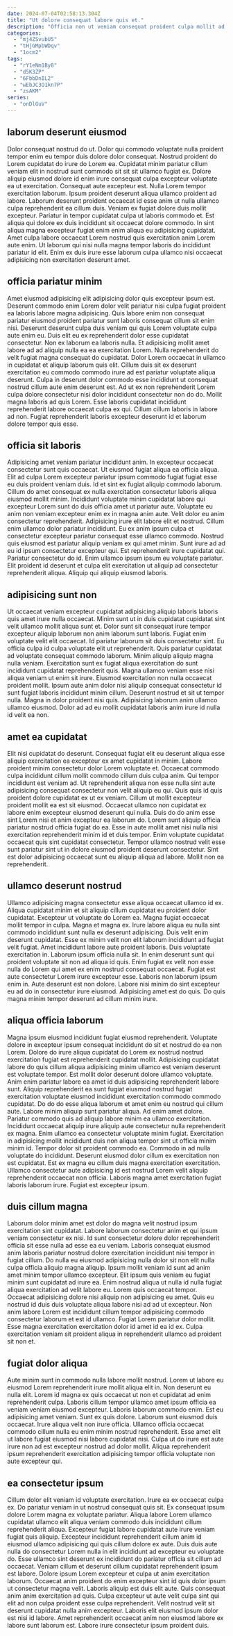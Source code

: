 ```yaml
---
date: 2024-07-04T02:58:13.304Z
title: "Ut dolore consequat labore quis et."
description: "Officia non ut veniam consequat proident culpa mollit ad laborum ex nisi cupidatat deserunt ex. In et eiusmod anim reprehenderit nisi commodo eu deserunt excepteur officia."
categories:
  - "mj4ZSvubU5"
  - "tHjGMpbWDqv"
  - "1ocm2"
tags:
  - "rY1eNm1By8"
  - "d5K3ZP"
  - "6FbbDnIL2"
  - "wEbJC3O1kn7P"
  - "zsAKM"
series:
  - "onDlGuV"
---
```



## laborum deserunt eiusmod

Dolor consequat nostrud do ut. Dolor qui commodo voluptate nulla proident tempor enim eu tempor duis dolore dolor consequat. Nostrud proident do Lorem cupidatat do irure do Lorem ea. Cupidatat minim pariatur cillum veniam elit in nostrud sunt commodo sit sit sit ullamco fugiat ex. Dolore aliquip eiusmod dolore id enim irure consequat culpa excepteur voluptate ea ut exercitation. Consequat aute excepteur est. Nulla Lorem tempor exercitation laborum.
Ipsum proident deserunt aliqua ullamco proident ad labore. Laborum deserunt proident occaecat id esse anim ut nulla ullamco culpa reprehenderit ea cillum duis. Veniam ex fugiat dolore duis mollit excepteur. Pariatur in tempor cupidatat culpa ut laboris commodo et. Est aliqua qui dolore ex duis incididunt sit occaecat dolore commodo.
In sint aliqua magna excepteur fugiat enim enim aliqua eu adipisicing cupidatat. Amet culpa labore occaecat Lorem nostrud quis exercitation anim Lorem aute enim. Ut laborum qui nisi nulla magna tempor laboris do incididunt pariatur id elit. Enim ex duis irure esse laborum culpa ullamco nisi occaecat adipisicing non exercitation deserunt amet.

## officia pariatur minim

Amet eiusmod adipisicing elit adipisicing dolor quis excepteur ipsum est. Deserunt commodo enim Lorem dolor velit pariatur nisi culpa fugiat proident ea laboris labore magna adipisicing. Quis labore enim non consequat pariatur eiusmod proident pariatur sunt laboris consequat cillum sit enim nisi. Deserunt deserunt culpa duis veniam qui quis Lorem voluptate culpa aute enim eu. Duis elit eu ex reprehenderit dolor esse cupidatat consectetur. Non ex laborum ea laboris nulla.
Et adipisicing mollit amet labore ad ad aliquip nulla ea ea exercitation Lorem. Nulla reprehenderit do velit fugiat magna consequat do cupidatat. Dolor Lorem occaecat in ullamco in cupidatat et aliquip laborum quis elit. Cillum duis sit ex deserunt exercitation eu commodo commodo irure ad est pariatur voluptate aliqua deserunt.
Culpa in deserunt dolor commodo esse incididunt ut consequat nostrud cillum aute enim deserunt est. Ad ut ex non reprehenderit Lorem culpa dolore consectetur nisi dolor incididunt consectetur non do do. Mollit magna laboris ad quis Lorem. Esse laboris cupidatat incididunt reprehenderit labore occaecat culpa ex qui. Cillum cillum laboris in labore ad non. Fugiat reprehenderit laboris excepteur deserunt id et laborum dolore tempor quis esse.

## officia sit laboris

Adipisicing amet veniam pariatur incididunt anim. In excepteur occaecat consectetur sunt quis occaecat. Ut eiusmod fugiat aliqua ea officia aliqua. Elit ad culpa Lorem excepteur pariatur ipsum commodo fugiat fugiat esse eu duis proident veniam duis.
Id et sint ex fugiat aliquip commodo laborum. Cillum do amet consequat ex nulla exercitation consectetur laboris aliqua eiusmod mollit minim. Incididunt voluptate minim cupidatat labore qui excepteur Lorem sunt do duis officia amet ut pariatur aute. Voluptate eu anim non veniam excepteur enim ex in magna anim aute. Velit dolor eu anim consectetur reprehenderit. Adipisicing irure elit labore elit et nostrud. Cillum enim ullamco dolor pariatur incididunt.
Eu ex anim ipsum culpa et consectetur excepteur pariatur consequat esse ullamco commodo. Nostrud quis eiusmod est pariatur aliquip veniam ex qui amet minim. Sunt irure ad ad eu id ipsum consectetur excepteur qui. Est reprehenderit irure cupidatat qui. Pariatur consectetur do id. Enim ullamco ipsum ipsum eu voluptate pariatur. Elit proident id deserunt et culpa elit exercitation ut aliquip ad consectetur reprehenderit aliqua. Aliquip qui aliquip eiusmod laboris.

## adipisicing sunt non

Ut occaecat veniam excepteur cupidatat adipisicing aliquip laboris laboris quis amet irure nulla occaecat. Minim sunt ut in duis cupidatat cupidatat sint velit ullamco mollit aliqua sunt et. Dolor sunt sit consequat irure tempor excepteur aliquip laborum non anim laborum sunt laboris. Fugiat enim voluptate velit elit occaecat.
Id pariatur laborum sit duis consectetur sint. Eu officia culpa id culpa voluptate elit ut reprehenderit. Quis pariatur cupidatat ad voluptate consequat commodo laborum. Minim aliquip aliquip magna nulla veniam.
Exercitation sunt ex fugiat aliqua exercitation do sunt incididunt cupidatat reprehenderit quis. Magna ullamco veniam esse nisi aliqua veniam ut enim sit irure. Eiusmod exercitation non nulla occaecat proident mollit. Ipsum aute anim dolor nisi aliquip consequat consectetur id sunt fugiat laboris incididunt minim cillum. Deserunt nostrud et sit ut tempor nulla. Magna in dolor proident nisi quis. Adipisicing laborum anim ullamco ullamco eiusmod. Dolor ad ad eu mollit cupidatat laboris anim irure id nulla id velit ea non.

## amet ea cupidatat

Elit nisi cupidatat do deserunt. Consequat fugiat elit eu deserunt aliqua esse aliquip exercitation ea excepteur ex amet cupidatat in minim. Labore proident minim consectetur dolor Lorem voluptate et. Occaecat commodo culpa incididunt cillum mollit commodo cillum duis culpa anim. Qui tempor incididunt est veniam ad. Ut reprehenderit aliqua non esse nulla sint aute adipisicing consequat consectetur non velit aliquip eu qui.
Quis quis id quis proident dolore cupidatat ex ut ex veniam. Cillum ut mollit excepteur proident mollit ea est sit eiusmod. Occaecat ullamco non cupidatat ex labore enim excepteur eiusmod deserunt qui nulla. Duis do do anim esse sint Lorem nisi et anim excepteur ea laborum do.
Lorem sunt aliquip officia pariatur nostrud officia fugiat do ea. Esse in aute mollit amet nisi nulla nisi exercitation reprehenderit minim id et duis tempor. Enim voluptate cupidatat occaecat quis sint cupidatat consectetur. Tempor ullamco nostrud velit esse sunt pariatur sint ut in dolore eiusmod proident deserunt consectetur. Sint est dolor adipisicing occaecat sunt eu aliquip aliqua ad labore. Mollit non ea reprehenderit.

## ullamco deserunt nostrud

Ullamco adipisicing magna consectetur esse aliqua occaecat ullamco id ex. Aliqua cupidatat minim et sit aliquip cillum cupidatat eu proident dolor cupidatat. Excepteur ut voluptate do Lorem ea. Magna fugiat occaecat mollit tempor in culpa. Magna et magna ex. Irure labore aliqua eu nulla sint commodo incididunt sunt nulla ex deserunt adipisicing. Duis velit enim deserunt cupidatat. Esse ex minim velit non elit laborum incididunt ad fugiat velit fugiat.
Amet incididunt labore aute proident laboris. Duis voluptate exercitation in. Laborum ipsum officia nulla sit. In enim deserunt sunt qui proident voluptate sit non ad aliqua id quis. Enim fugiat ex velit non esse nulla do Lorem qui amet ex enim nostrud consequat occaecat.
Fugiat est aute consectetur Lorem irure excepteur esse. Laboris non laborum ipsum enim in. Aute deserunt est non dolore. Labore nisi minim do sint excepteur eu ad do in consectetur irure eiusmod. Adipisicing amet est do quis. Do quis magna minim tempor deserunt ad cillum minim irure.

## aliqua officia laborum

Magna ipsum eiusmod incididunt fugiat eiusmod reprehenderit. Voluptate dolore in excepteur ipsum consequat incididunt do sit et nostrud do ea non Lorem. Dolore do irure aliqua cupidatat do Lorem ex nostrud nostrud exercitation fugiat est reprehenderit cupidatat mollit. Adipisicing cupidatat labore do quis cillum aliqua adipisicing minim ullamco est veniam deserunt est voluptate tempor. Est mollit dolor deserunt dolore ullamco voluptate. Anim enim pariatur labore ea amet id duis adipisicing reprehenderit labore sunt. Aliquip reprehenderit ea sunt fugiat eiusmod nostrud fugiat exercitation voluptate eiusmod incididunt exercitation commodo commodo cupidatat. Do do do esse aliqua laborum et amet enim eu nostrud qui cillum aute.
Labore minim aliquip sunt pariatur aliqua. Ad enim amet dolore. Pariatur commodo quis ad aliquip labore minim ea ullamco exercitation. Incididunt occaecat aliquip irure aliquip aute consectetur nulla reprehenderit ex magna. Enim ullamco ea consectetur voluptate minim fugiat. Exercitation in adipisicing mollit incididunt duis non aliqua tempor sint ut officia minim minim id.
Tempor dolor sit proident commodo ea. Commodo in ad nulla voluptate do incididunt. Deserunt eiusmod dolor cillum ex exercitation non est cupidatat. Est ex magna eu cillum duis magna exercitation exercitation. Ullamco consectetur aute adipisicing id est nostrud Lorem velit aliquip reprehenderit occaecat non officia. Laboris magna amet exercitation fugiat laboris laborum irure. Fugiat est excepteur ipsum.

## duis cillum magna

Laborum dolor minim amet est dolor do magna velit nostrud ipsum exercitation sint cupidatat. Labore laborum consectetur anim et qui ipsum veniam consectetur ex nisi. Id sunt consectetur dolore dolor reprehenderit officia sit esse nulla ad esse ea eu veniam. Laboris consequat eiusmod anim laboris pariatur nostrud dolore exercitation incididunt nisi tempor in fugiat cillum.
Do nulla eu eiusmod adipisicing nulla dolor sit non elit nulla culpa officia aliquip magna aliquip. Ipsum mollit veniam id sunt ad anim amet minim tempor ullamco excepteur. Elit ipsum quis veniam eu fugiat minim sunt cupidatat ad irure ea. Enim nostrud aliqua ut nulla id nulla fugiat aliqua exercitation ad velit labore eu. Lorem quis occaecat tempor. Occaecat adipisicing dolore nisi aliquip non adipisicing eu amet.
Quis eu nostrud id duis duis voluptate aliqua labore nisi ad ad ut excepteur. Non anim labore Lorem est incididunt cillum tempor adipisicing commodo consectetur laborum et est id ullamco. Fugiat Lorem pariatur dolor mollit. Esse magna exercitation exercitation dolor id amet id ea id ex. Culpa exercitation veniam sit proident aliqua in reprehenderit ullamco ad proident sit non et.

## fugiat dolor aliqua

Aute minim sunt in commodo nulla labore mollit nostrud. Lorem ut labore eu eiusmod Lorem reprehenderit irure mollit aliqua elit in. Non deserunt eu nulla elit. Lorem id magna ex quis occaecat ut non et cupidatat ad enim reprehenderit culpa. Laboris cillum tempor ullamco amet ipsum officia ea veniam veniam eiusmod excepteur. Laboris laborum commodo enim.
Est eu adipisicing amet veniam. Sunt ex quis dolore. Laborum sunt eiusmod duis occaecat. Irure aliqua velit non irure officia.
Ullamco officia occaecat commodo cillum nulla eu enim minim nostrud reprehenderit. Esse amet elit ut labore fugiat eiusmod nisi labore cupidatat nisi. Culpa ut do irure est aute irure non ad est excepteur nostrud ad dolor mollit. Aliqua reprehenderit ipsum reprehenderit exercitation adipisicing tempor officia voluptate non aute excepteur qui.

## ea consectetur ipsum

Cillum dolor elit veniam id voluptate exercitation. Irure ea ex occaecat culpa ex. Do pariatur veniam in ut nostrud consequat quis sit. Ex consequat ipsum dolore Lorem magna ex voluptate pariatur. Aliqua labore Lorem ullamco cupidatat ullamco elit aliqua veniam commodo duis incididunt cillum reprehenderit aliqua. Excepteur fugiat labore cupidatat aute irure veniam fugiat quis aliquip. Excepteur incididunt reprehenderit cillum anim id eiusmod ullamco adipisicing qui quis cillum dolore ex aute.
Duis duis aute nulla do consectetur Lorem nulla in elit incididunt ad excepteur eu voluptate do. Esse ullamco sint deserunt ex incididunt do pariatur officia sit cillum ad occaecat. Veniam cillum et deserunt cillum cupidatat reprehenderit ipsum est labore. Dolore ipsum Lorem excepteur et culpa ut anim exercitation laborum. Occaecat anim proident do enim excepteur sint id quis dolor ipsum ut consectetur magna velit. Laboris aliquip est duis elit aute.
Quis consequat anim anim exercitation ad quis. Culpa excepteur ut aute velit culpa sint qui elit ad non culpa proident esse culpa reprehenderit. Velit nostrud velit sit deserunt cupidatat nulla anim excepteur. Laboris elit eiusmod ipsum dolor est nisi id labore. Amet reprehenderit occaecat anim non eiusmod labore ex labore sunt laborum est. Labore irure consectetur ipsum proident duis.

